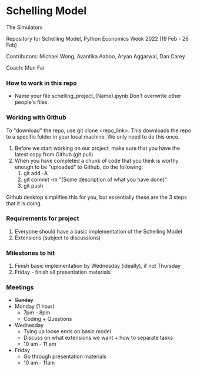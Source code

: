 # Schelling Model
The Simulators

Repository for Schelling Model, Python Economics Week 2022 (19 Feb - 26 Feb)

Contributors: Michael Wong, Avantika Aaboo, Aryan Aggarwal, Dan Carey

Coach: Mun Fai 

### How to work in this repo
- Name your file schelling_project_(Name).ipynb Don't overwrite other people's files. 

 
### Working with Github 
To "download" the repo, use git clone <repo_link>. This downloads the repo to a specific folder in your local machine. We only need to do this once.
  
1. Before we start working on our project, make sure that you have the latest copy from Github (git pull) 
2. When you have completed a chunk of code that you think is worthy enough to be "uploaded" to Github, do the following: 
   1. git add -A 
   2. git commit -m "(Some description of what you have done)" 
   3. git push 


Github desktop simplifies this for you, but essentially these are the 3 steps that it is doing. 

### Requirements for project 
1. Everyone should have a basic implementation of the Schelling Model 
2. Extensions (subject to discussions) 

### Milestones to hit 
1. Finish basic implementation by Wednesday (ideally), if not Thursday 
2. Friday - finish all presentation materials 

### Meetings 
- ~~Sunday~~ 
- Monday (1 hour) 
  - 7pm - 8pm 
  - Coding + Questions 
- Wednesday 
  - Tying up loose ends on basic model 
  - Discuss on what extensions we want + how to separate tasks 
  - 10 am - 11 am 
- Friday 
  - Go through presentation materials 
  - 10 am - 11am 
